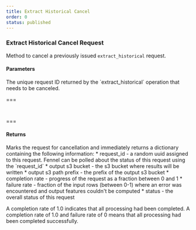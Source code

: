 ```yaml
---
title: Extract Historical Cancel
order: 0
status: published
---
```

### Extract Historical Cancel Request
Method to cancel a previously issued `extract_historical` request.

#### Parameters
<Expandable title="request_id" type="str">
The unique request ID returned by the `extract_historical` operation that needs
to be canceled.
</Expandable>

===
<pre name="Request" snippet="api-reference/client/extract#extract_historical_cancel"
  status="success" message="Canceling extract historical request with given ID"
></pre>

<pre name="Response" snippet="api-reference/client/extract#extract_historical_response"
  status="success" message="Sample response of extract historical cancellation"
></pre>
===

#### Returns
<Expandable title="type" type="Dict[str, Any]">
Marks the request for cancellation and immediately returns a dictionary 
containing the following information:
* request_id - a random uuid assigned to this request. Fennel can be polled
  about the status of this request using the `request_id`
* output s3 bucket - the s3 bucket where results will be written
* output s3 path prefix - the prefix of the output s3 bucket
* completion rate - progress of the request as a fraction between 0 and 1
* failure rate - fraction of the input rows (between 0-1) where an error was 
  encountered and output features couldn't be computed
* status - the overall status of this request

A completion rate of 1.0 indicates that all processing had been completed.
A completion rate of 1.0 and failure rate of 0 means that all processing had 
been completed successfully.
</Expandable>
